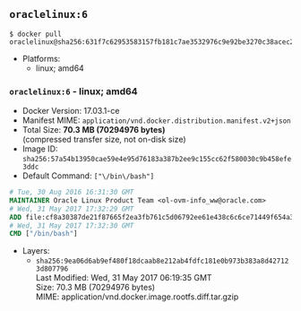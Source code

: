 ## `oraclelinux:6`

```console
$ docker pull oraclelinux@sha256:631f7c62953583157fb181c7ae3532976c9e92be3270c38acec2413cbec077c8
```

-	Platforms:
	-	linux; amd64

### `oraclelinux:6` - linux; amd64

-	Docker Version: 17.03.1-ce
-	Manifest MIME: `application/vnd.docker.distribution.manifest.v2+json`
-	Total Size: **70.3 MB (70294976 bytes)**  
	(compressed transfer size, not on-disk size)
-	Image ID: `sha256:57a54b13950cae59e4e95d76183a387b2ee9c155cc62f580030c9b458efe3ddc`
-	Default Command: `["\/bin\/bash"]`

```dockerfile
# Tue, 30 Aug 2016 16:31:30 GMT
MAINTAINER Oracle Linux Product Team <ol-ovm-info_ww@oracle.com>
# Wed, 31 May 2017 17:32:29 GMT
ADD file:cf8a30387de21f87665f2ea3fb761c5d06792ee61e438c6c6ce71449f654a3e7 in / 
# Wed, 31 May 2017 17:32:30 GMT
CMD ["/bin/bash"]
```

-	Layers:
	-	`sha256:9ea06d6ab9ef480f18dcaab8e212ab4fdfc181e0b973b383a8d427123d807796`  
		Last Modified: Wed, 31 May 2017 06:19:35 GMT  
		Size: 70.3 MB (70294976 bytes)  
		MIME: application/vnd.docker.image.rootfs.diff.tar.gzip
